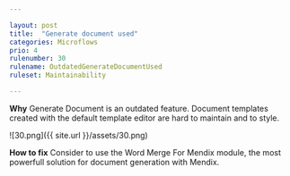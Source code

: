 ```yaml
---

layout: post
title:  "Generate document used"
categories: Microflows
prio: 4
rulenumber: 30
rulename: OutdatedGenerateDocumentUsed
ruleset: Maintainability

---
```


**Why**
Generate Document is an outdated feature. Document templates created with the default template editor are hard to maintain and to style.

![30.png]({{ site.url }}/assets/30.png)

**How to fix**
Consider to use the Word Merge For Mendix module, the most powerfull solution for document generation with Mendix.